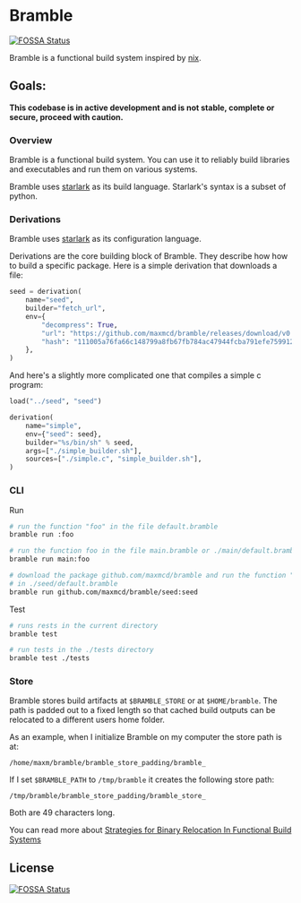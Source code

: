 # Bramble
[![FOSSA Status](https://app.fossa.com/api/projects/git%2Bgithub.com%2Fmaxmcd%2Fbramble.svg?type=shield)](https://app.fossa.com/projects/git%2Bgithub.com%2Fmaxmcd%2Fbramble?ref=badge_shield)


Bramble is a functional build system inspired by [nix](https://nixos.org/).

Goals:
 -
**This codebase is in active development and is not stable, complete or secure, proceed with caution.**

### Overview

Bramble is a functional build system. You can use it to reliably build libraries and executables and run them on various systems.

Bramble uses [starlark](https://docs.bazel.build/versions/master/skylark/language.html) as its build language. Starlark's syntax is a subset of python.

### Derivations

Bramble uses [starlark](https://docs.bazel.build/versions/master/skylark/language.html) as its configuration language.

Derivations are the core building block of Bramble. They describe how how to build a specific package. Here is a simple derivation that downloads a file:

```python
seed = derivation(
    name="seed",
    builder="fetch_url",
    env={
        "decompress": True,
        "url": "https://github.com/maxmcd/bramble/releases/download/v0.0.1/linux-x86_64-seed.tar.gz",
        "hash": "111005a76fa66c148799a8fb67fb784ac47944fcba791efe7599128bbd5884ac",
    },
)
```

And here's a slightly more complicated one that compiles a simple c program:

```python
load("../seed", "seed")

derivation(
    name="simple",
    env={"seed": seed},
    builder="%s/bin/sh" % seed,
    args=["./simple_builder.sh"],
    sources=["./simple.c", "simple_builder.sh"],
)
```

### CLI

Run
```bash
# run the function "foo" in the file default.bramble
bramble run :foo

# run the function foo in the file main.bramble or ./main/default.bramble
bramble run main:foo

# download the package github.com/maxmcd/bramble and run the function "seed"
# in ./seed/default.bramble
bramble run github.com/maxmcd/bramble/seed:seed
```

Test
```bash
# runs rests in the current directory
bramble test

# run tests in the ./tests directory
bramble test ./tests
```

### Store

Bramble stores build artifacts at `$BRAMBLE_STORE` or at `$HOME/bramble`. The path is padded out to a fixed length so that cached build outputs can be relocated to a different users home folder.

As an example, when I initialize Bramble on my computer the store path is at:
```
/home/maxm/bramble/bramble_store_padding/bramble_
```
If I set `$BRAMBLE_PATH` to `/tmp/bramble` it creates the following store path:
```
/tmp/bramble/bramble_store_padding/bramble_store_
```
Both are 49 characters long.

You can read more about [Strategies for Binary Relocation In Functional Build Systems](https://maxmcd.com/posts/strategies-for-binary-relocation/)


## License
[![FOSSA Status](https://app.fossa.com/api/projects/git%2Bgithub.com%2Fmaxmcd%2Fbramble.svg?type=large)](https://app.fossa.com/projects/git%2Bgithub.com%2Fmaxmcd%2Fbramble?ref=badge_large)